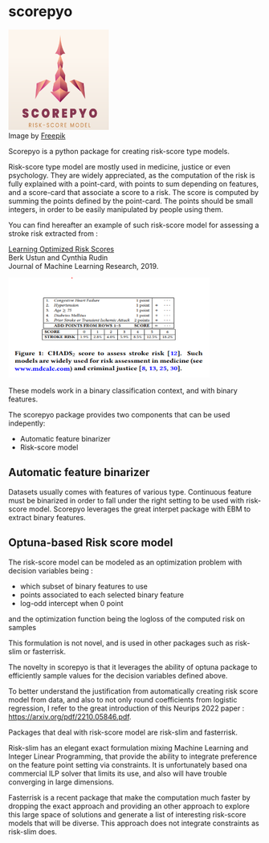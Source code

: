 # scorepyo

<!-- ![Scorepyo](./source/_static/scorepyo_logo.jpg) -->
<!-- ![Scorepyo](./source/_static/full_scorepyo_logo.png) -->
<img src="./source/_static/full_scorepyo_logo.png" width="200" height="200">

<div style="text-align: left">Image by <a href="https://www.freepik.com/free-vector/scorpion-branding-logo-template_21251044.htm#page=2&query=scorpio&from_query=scorpio%20logo&position=3&from_view=search&track=sph">Freepik</a></div>

Scorepyo is a python package for creating risk-score type models.

Risk-score type model are mostly used in medicine, justice or even psychology. They are widely appreciated, as the computation of the risk is fully explained with a point-card, with points to sum depending on features, and a score-card that associate a score to a risk. The score is computed by summing the points defined by the point-card. The points should be small integers, in order to be easily manipulated by people using them.

You can find hereafter an example of such risk-score model for assessing a stroke risk extracted from :

<a href="http://jmlr.org/papers/v20/18-615.html" target="_blank">Learning Optimized Risk Scores</a> <br>
Berk Ustun and Cynthia Rudin<br>
Journal of Machine Learning Research, 2019.

<!-- ![Risk-score example for stroke risk](./source/_static/example_risk_score.PNG) -->
<img src="./source/_static/example_risk_score.PNG" width="400" height="200">

These models work in a binary classification context, and with binary features. 


The scorepyo package provides two components that can be used indepently:
* Automatic feature binarizer
* Risk-score model

##  Automatic feature binarizer
Datasets usually comes with features of various type. Continuous feature must be binarized in order to fall under the right setting to be used with risk-score model. Scorepyo leverages the great interpet package with EBM to extract binary features.

## Optuna-based Risk score model
The risk-score model can be modeled as an optimization problem with decision variables being :
* which subset of binary features to use
* points associated to each selected binary feature
* log-odd intercept when 0 point

and the optimization function being the logloss of the computed risk on samples


This formulation is not novel, and is used in other packages such as risk-slim or fasterrisk.

The novelty in scorepyo is that it leverages the ability of optuna package to efficiently sample values for the decision variables defined above.

To better understand the justification from automatically creating risk score model from data, and also to not only round coefficients from logistic regression, I refer to the great introduction of this Neurips 2022 paper : https://arxiv.org/pdf/2210.05846.pdf.



Packages that deal with risk-score model are risk-slim and fasterrisk. 

Risk-slim has an elegant exact formulation mixing Machine Learning and Integer Linear Programming, that provide the ability to integrate preference on the feature point setting via constraints. It is unfortunately based ona commercial ILP solver that limits its use, and also will have trouble converging in large dimensions.

Fasterrisk is a recent package that make the computation much faster by dropping the exact approach and providing an other approach to explore this large space of solutions and generate a list of interesting risk-score models that will be diverse. This approach does not integrate constraints as risk-slim does.




